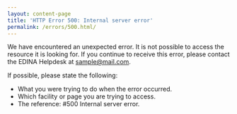 ```yaml
---
layout: content-page
title: 'HTTP Error 500: Internal server error'
permalink: /errors/500.html/
---
```

We have encountered an unexpected error. It is not possible to access the resource it is looking for.
If you continue to receive this error, please contact the EDINA Helpdesk at [sample@mail.com](mailto:sample@mail.com).

If possible, please state the following:

* What you were trying to do when the error occurred.
* Which facility or page you are trying to access.
* The reference: #500 Internal server error.

